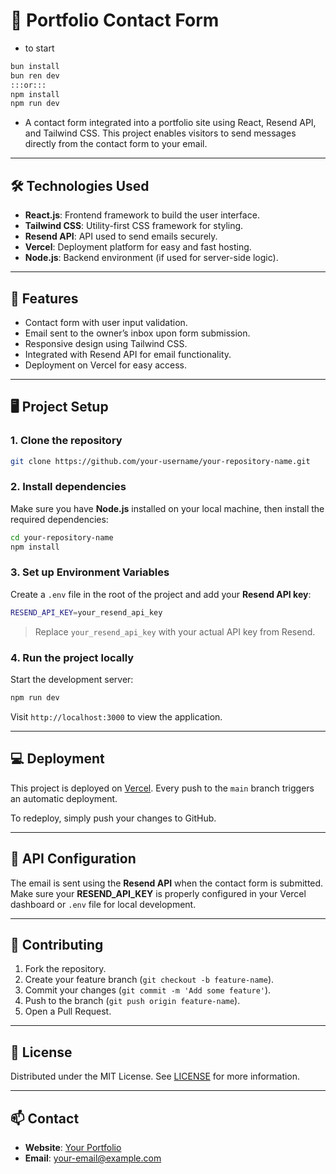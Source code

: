  
# 📧 Portfolio Contact Form

- to start

```bash
bun install 
bun ren dev
:::or:::
npm install
npm run dev
```

- A contact form integrated into a portfolio site using React, Resend API, and Tailwind CSS. This project enables visitors to send messages directly from the contact form to your email.

---

## 🛠️ Technologies Used

- **React.js**: Frontend framework to build the user interface.
- **Tailwind CSS**: Utility-first CSS framework for styling.
- **Resend API**: API used to send emails securely.
- **Vercel**: Deployment platform for easy and fast hosting.
- **Node.js**: Backend environment (if used for server-side logic).
  
---

## 🚀 Features

- Contact form with user input validation.
- Email sent to the owner’s inbox upon form submission.
- Responsive design using Tailwind CSS.
- Integrated with Resend API for email functionality.
- Deployment on Vercel for easy access.

---

## 🖥️ Project Setup

### 1. Clone the repository

```bash
git clone https://github.com/your-username/your-repository-name.git
```

### 2. Install dependencies

Make sure you have **Node.js** installed on your local machine, then install the required dependencies:

```bash
cd your-repository-name
npm install
```

### 3. Set up Environment Variables

Create a `.env` file in the root of the project and add your **Resend API key**:

```bash
RESEND_API_KEY=your_resend_api_key
```

> Replace `your_resend_api_key` with your actual API key from Resend.

### 4. Run the project locally

Start the development server:

```bash
npm run dev
```

Visit `http://localhost:3000` to view the application.

---

## 💻 Deployment

This project is deployed on [Vercel](https://vercel.com). Every push to the `main` branch triggers an automatic deployment.

To redeploy, simply push your changes to GitHub.

---

## 🔧 API Configuration

The email is sent using the **Resend API** when the contact form is submitted. Make sure your **RESEND_API_KEY** is properly configured in your Vercel dashboard or `.env` file for local development.

---

## 🤖 Contributing

1. Fork the repository.
2. Create your feature branch (`git checkout -b feature-name`).
3. Commit your changes (`git commit -m 'Add some feature'`).
4. Push to the branch (`git push origin feature-name`).
5. Open a Pull Request.

---

## 📜 License

Distributed under the MIT License. See [LICENSE](LICENSE) for more information.

---

## 📫 Contact

- **Website**: [Your Portfolio](https://your-portfolio-link)
- **Email**: your-email@example.com
```
 